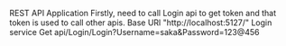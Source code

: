 REST API Application
Firstly, need to call Login api to get token and that token is used to call other apis.
Base URl "http://localhost:5127/"
Login service
Get api/Login/Login?Username=saka&Password=123@456
